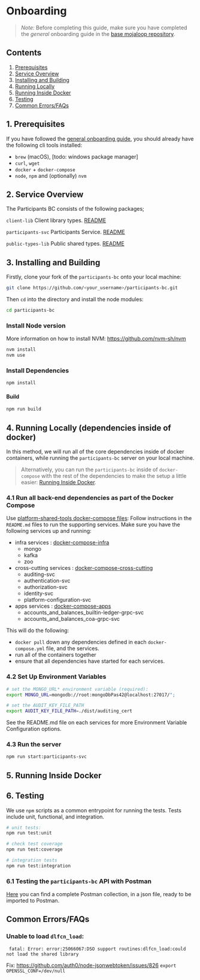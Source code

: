 # Onboarding

>*Note:* Before completing this guide, make sure you have completed the _general_ onboarding guide in the [base mojaloop repository](https://github.com/mojaloop/mojaloop/blob/main/onboarding.md#mojaloop-onboarding).

## Contents

<!-- vscode-markdown-toc -->
1. [Prerequisites](#1-prerequisites)
2. [Service Overview](#2-service-overview)
3. [Installing and Building](#3-installing-and-building)
4. [Running Locally](#4-running-locally-dependencies-inside-of-docker)
5. [Running Inside Docker](#5-running-inside-docker)
6. [Testing](#6-testing)
7. [Common Errors/FAQs](#7-common-errorsfaqs)

<!-- vscode-markdown-toc-config
	numbering=true
	autoSave=true
	/vscode-markdown-toc-config -->
<!-- /vscode-markdown-toc -->
##  1. Prerequisites

If you have followed the [general onboarding guide](https://github.com/mojaloop/mojaloop/blob/main/onboarding.md#mojaloop-onboarding), you should already have the following cli tools installed:

* `brew` (macOS), [todo: windows package manager]
* `curl`, `wget`
* `docker` + `docker-compose`
* `node`, `npm` and (optionally) `nvm`

## 2. Service Overview 
The Participants BC consists of the following packages;

`client-lib`
Client library types.
[README](./packages/client-lib/README.md)
 
`participants-svc`
Participants Service.
[README](packages/participants-svc/README.md) 

`public-types-lib`
Public shared types.
[README](./packages/public-types-lib/README.md)



## 3. <a name='InstallingandBuilding'></a>Installing and Building

Firstly, clone your fork of the `participants-bc` onto your local machine:
```bash
git clone https://github.com/<your_username>/participants-bc.git
```

Then `cd` into the directory and install the node modules:
```bash
cd participants-bc
```

### Install Node version

More information on how to install NVM: https://github.com/nvm-sh/nvm

```bash
nvm install
nvm use
```

### Install Dependencies

```bash
npm install
```

#### Build

```bash
npm run build
``` 

## 4. Running Locally (dependencies inside of docker)

In this method, we will run all of the core dependencies inside of docker containers, while running the `participants-bc` server on your local machine.

> Alternatively, you can run the `participants-bc` inside of `docker-compose` with the rest of the dependencies to make the setup a little easier: [Running Inside Docker](#5-running-inside-docker).

### 4.1 Run all back-end dependencies as part of the Docker Compose

Use [platform-shared-tools docker-compose files](https://github.com/mojaloop/platform-shared-tools/tree/main/packages/deployment/): 
Follow instructions in the `README.md` files to run the supporting services. Make sure you have the following services up and running:

- infra services : [docker-compose-infra](https://github.com/mojaloop/platform-shared-tools/tree/main/packages/deployment/docker-compose-infra)
	- mongo
	- kafka
	- zoo
- cross-cutting services : [docker-compose-cross-cutting](https://github.com/mojaloop/platform-shared-tools/tree/main/packages/deployment/docker-compose-cross-cutting)
	- auditing-svc
	- authentication-svc
	- authorization-svc
	- identity-svc
	- platform-configuration-svc
- apps services : [docker-compose-apps](https://github.com/mojaloop/platform-shared-tools/tree/main/packages/deployment/docker-compose-apps)
    - accounts_and_balances_builtin-ledger-grpc-svc
    - accounts_and_balances_coa-grpc-svc

This will do the following:
* `docker pull` down any dependencies defined in each `docker-compose.yml` file, and the services.
* run all of the containers together
* ensure that all dependencies have started for each services.


### 4.2 Set Up Environment Variables

```bash
# set the MONGO_URL* environment variable (required):
export MONGO_URL=mongodb://root:mongoDbPas42@localhost:27017/";
```

```bash
# set the AUDIT_KEY_FILE_PATH 
export AUDIT_KEY_FILE_PATH=./dist/auditing_cert
```
See the README.md file on each services for more Environment Variable Configuration options.

### 4.3 Run the server

```bash
npm run start:participants-svc
```

## 5. Running Inside Docker


## 6. Testing
We use `npm` scripts as a common entrypoint for running the tests. Tests include unit, functional, and integration.

```bash
# unit tests:
npm run test:unit

# check test coverage
npm run test:coverage

# integration tests
npm run test:integration
```

### 6.1 Testing the `participants-bc` API with Postman

[Here](https://github.com/mojaloop/platform-shared-tools/tree/main/packages/postman) you can find a complete Postman collection, in a json file, ready to be imported to Postman.


## Common Errors/FAQs 

### Unable to load `dlfcn_load`:
```
 fatal: Error: error:25066067:DSO support routines:dlfcn_load:could not load the shared library
```
Fix: https://github.com/auth0/node-jsonwebtoken/issues/826
`export OPENSSL_CONF=/dev/null`